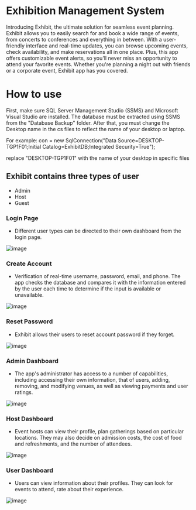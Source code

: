 # Exhibition Management System

Introducing Exhibit, the ultimate solution for seamless event planning. Exhibit allows you to easily search for and book a wide range of events, from concerts to conferences and everything in between. With a user-friendly interface and real-time updates, you can browse upcoming events, check availability, and make reservations all in one place. Plus, this app offers customizable event alerts, so you'll never miss an opportunity to attend your favorite events. Whether you're planning a night out with friends or a corporate event, Exhibit app has you covered.

# How to use
First, make sure SQL Server Management Studio (SSMS) and Microsoft Visual Studio are installed. The database must be extracted using SSMS from the "Database Backup" folder. After that, you must change the Desktop name in the cs files to reflect the name of your desktop or laptop. 

For example: con = new SqlConnection("Data Source=DESKTOP-TGP1F01;Initial Catalog=ExhibitDB;Integrated Security=True");

replace "DESKTOP-TGP1F01" with the name of your desktop in specific files

## Exhibit contains three types of user
- Admin
- Host
- Guest


### Login Page
- Different user types can be directed to their own dashboard from the login page.
 
![image](https://github.com/tahsinhasib/Exhibition_Management_System/assets/99963332/db47668c-9016-49c1-be1f-2bdf94a77ce0)

### Create Account
- Verification of real-time username, password, email, and phone. The app checks the database and compares it with the information entered by the user each time to determine if the input is available or unavailable.

![image](https://github.com/tahsinhasib/Exhibition_Management_System/assets/99963332/42d4f9c9-9af8-4e15-8a02-e66b1beb2791)

### Reset Password
- Exhibit allows their users to reset account password if they forget.

![image](https://github.com/tahsinhasib/Exhibition_Management_System/assets/99963332/d6958ad5-c8a2-4201-9b75-06901a9b7ebf)

### Admin Dashboard
- The app's administrator has access to a number of capabilities, including accessing their own information, that of users, adding, removing, and modifying venues, as well as viewing payments and user ratings.

![image](https://github.com/tahsinhasib/Exhibition_Management_System/assets/99963332/df2e4136-0d08-437f-a048-9136338c8d28)

### Host Dashboard
- Event hosts can view their profile, plan gatherings based on particular locations. They may also decide on admission costs, the cost of food and refreshments, and the number of attendees.

![image](https://github.com/tahsinhasib/Exhibition_Management_System/assets/99963332/47a2adf7-bd78-4bdb-9dba-3a57e87c3a9d)

### User Dashboard
- Users can view information about their profiles. They can look for events to attend, rate about their experience.

![image](https://github.com/tahsinhasib/Exhibition_Management_System/assets/99963332/be6e9bc9-db88-4ad4-91c1-decc31de803e)






